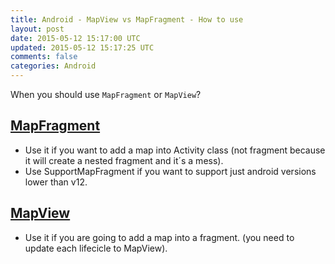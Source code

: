 ```yaml
---
title: Android - MapView vs MapFragment - How to use
layout: post
date: 2015-05-12 15:17:00 UTC
updated: 2015-05-12 15:17:25 UTC
comments: false
categories: Android
---
```


When you should use `MapFragment` or `MapView`? 

## [MapFragment](http://developer.android.com/reference/com/google/android/gms/maps/MapFragment.html)

* Use it if you want to add a map into Activity class (not fragment because it will create a nested fragment and it´s a mess).
* Use SupportMapFragment if you want to support just android versions lower than v12.

## [MapView](https://developers.google.com/android/reference/com/google/android/gms/maps/MapView)

* Use it if you are going to add a map into a fragment. (you need to update each lifecicle to MapView).